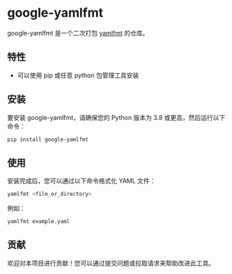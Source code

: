 # google-yamlfmt

google-yamlfmt 是一个二次打包 [yamlfmt](https://github.com/google/yamlfmt) 的仓库。

## 特性
- 可以使用 pip 或任意 python 包管理工具安装

## 安装

要安装 google-yamlfmt，请确保您的 Python 版本为 3.8 或更高，然后运行以下命令：

```bash
pip install google-yamlfmt
```

## 使用

安装完成后，您可以通过以下命令格式化 YAML 文件：

```bash
yamlfmt <file_or_directory>
```

例如：

```bash
yamlfmt example.yaml
```

## 贡献

欢迎对本项目进行贡献！您可以通过提交问题或拉取请求来帮助改进此工具。
